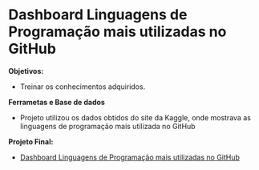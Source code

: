 # Dashboard Linguagens de Programação mais utilizadas no GitHub

**Objetivos:**
* Treinar os conhecimentos adquiridos.

**Ferrametas e Base de dados**
 * Projeto utilizou os dados obtidos do site da Kaggle, onde mostrava as linguagens de programação mais utilizada no GitHub
 
**Projeto Final:**
 * [Dashboard Linguagens de Programação mais utilizadas no GitHub](https://app.powerbi.com/links/vqEeIbyfUi?ctid=4ad1bf61-d192-44b2-a40a-6c3d60b10b84&pbi_source=linkShare)

